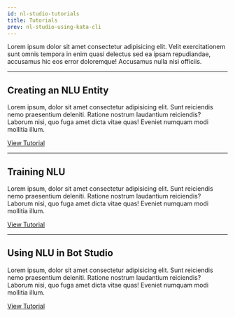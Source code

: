 ```yaml
---
id: nl-studio-tutorials
title: Tutorials
prev: nl-studio-using-kata-cli
---
```


Lorem ipsum dolor sit amet consectetur adipisicing elit. Velit exercitationem sunt omnis tempora in enim quasi delectus sed ea ipsam repudiandae, accusamus hic eos error doloremque! Accusamus nulla nisi officiis.

---

## Creating an NLU Entity

Lorem ipsum, dolor sit amet consectetur adipisicing elit. Sunt reiciendis nemo praesentium deleniti. Ratione nostrum laudantium reiciendis? Laborum nisi, quo fuga amet dicta vitae quas! Eveniet numquam modi mollitia illum.

[View Tutorial](./creating-an-nlu-entity)

---

## Training NLU

Lorem ipsum, dolor sit amet consectetur adipisicing elit. Sunt reiciendis nemo praesentium deleniti. Ratione nostrum laudantium reiciendis? Laborum nisi, quo fuga amet dicta vitae quas! Eveniet numquam modi mollitia illum.

[View Tutorial](/nl-studio)

---

## Using NLU in Bot Studio

Lorem ipsum, dolor sit amet consectetur adipisicing elit. Sunt reiciendis nemo praesentium deleniti. Ratione nostrum laudantium reiciendis? Laborum nisi, quo fuga amet dicta vitae quas! Eveniet numquam modi mollitia illum.

[View Tutorial](/nl-studio)
